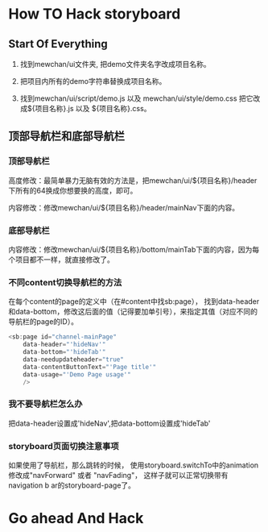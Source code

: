# How TO Hack storyboard

## Start Of Everything

1. 找到mewchan/ui文件夹, 把demo文件夹名字改成项目名称。

2. 把项目内所有的demo字符串替换成项目名称。

3. 找到mewchan/ui/script/demo.js 以及 mewchan/ui/style/demo.css 把它改成${项目名称}.js 以及 ${项目名称}.css。


## 顶部导航栏和底部导航栏

### 顶部导航栏

高度修改：最简单暴力无脑有效的方法是，把mewchan/ui/${项目名称}/header下所有的64换成你想要换的高度，即可。

内容修改：修改mewchan/ui/${项目名称}/header/mainNav下面的内容。

### 底部导航栏

内容修改：修改mewchan/ui/${项目名称}/bottom/mainTab下面的内容，因为每个项目都不一样，就直接修改了。

### 不同content切换导航栏的方法

在每个content的page的定义中（在#content中找sb:page），
找到data-header和data-bottom，修改这后面的值（记得要加单引号），来指定其值（对应不同的导航栏的page的ID）。

``` javascript
<sb:page id="channel-mainPage"
    data-header="'hideNav'"
    data-bottom="'hideTab'"
    data-needupdateheader="true"
    data-contentButtonText="'Page title'"
    data-usage="'Demo Page usage'"
    />
```

### 我不要导航栏怎么办

把data-header设置成'hideNav',把data-bottom设置成'hideTab'


### storyboard页面切换注意事项

如果使用了导航栏，那么跳转的时候，
使用storyboard.switchTo中的animation修改成"navForward" 或者 "navFading"，
这样子就可以正常切换带有navigation b ar的storyboard-page了。


# Go ahead And Hack
